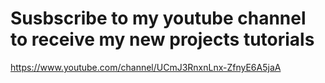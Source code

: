 # Susbscribe to my youtube channel to receive my new projects tutorials
https://www.youtube.com/channel/UCmJ3RnxnLnx-ZfnyE6A5jaA


